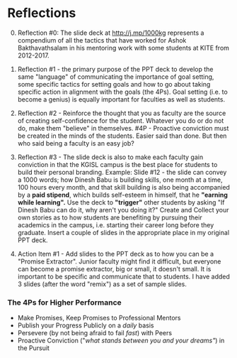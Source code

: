 
# Reflections 

0. Reflection #0: The slide deck at http://j.mp/1000kg represents a compendium of all the tactics  that have worked for Ashok Bakthavathsalam in his mentoring work with some students at KITE from 2012-2017.

1. Reflection #1 - the primary purpose of the PPT deck to develop the same "language" of communicating the importance of goal setting, some specific tactics for setting goals and how to go about taking specific action in alignment with the goals (the 4Ps). Goal setting (i.e. to become a genius) is equally important for faculties as well as students. 

2. Reflection #2 - Reinforce the thought that you as faculty are the source of creating self-confidence for the student. Whatever you do or do not do, make them "believe" in themselves. #4P - Proactive conviction must be created in the minds of the students. Easier said than done. But then who said being a faculty is an easy job? 

4. Reflection #3 - The slide deck is also to make each faculty gain conviction in that the KGISL campus is the best place for students to build their personal branding. Example: Slide #12 - the slide can convey a 1000 words; how Dinesh Babu is building skills, one month at a time, 100 hours every month, and that skill building is also being accompanied by a **paid stipend**, which builds self-esteem in himself, that he **"earning while learning".** Use the deck to **"trigger"** other students by asking "If Dinesh Babu can do it, why aren't you doing it?" Create and Collect your own stories as to how students are benefiting by pursuing their academics in the campus, i.e. starting their career long before they graduate. Insert a couple of slides in the appropriate place in my original PPT deck. 

3. Action Item #1 - Add slides to the PPT deck as to how you can be a "Promise Extractor". Junior faculty might find it difficult, but everyone can become a promise extractor, big or small, it doesn't small. It is important to be specific and communicate that to students. I have added 3 slides (after the word "remix") as a set of sample slides. 


### The 4Ps for Higher Performance

  - Make Promises, Keep Promises to Professional Mentors 
  - Publish your Progress Publicly on a _daily_ basis 
  - Persevere (by not being afraid to fail *fast*) with Peers 
  - Proactive Conviction ("_what stands between you and your dreams"_) in the Pursuit 

